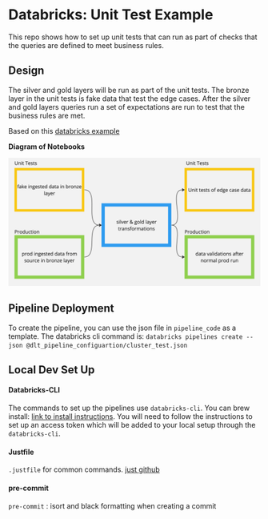 # Databricks: Unit Test Example

This repo shows how to set up unit tests that can run as part of checks
that the queries are defined to meet business rules.

## Design

The silver and gold layers will be run as part of the unit tests.  The
bronze layer in the unit tests is fake data that test the edge cases.
After the silver and gold layers queries run a set of expectations are
run to test that the business rules are met.

Based on this [databricks example](https://notebooks.databricks.com/demos/dlt-unit-test/index.html)

**Diagram of Notebooks**

![Diagram](./images/unit-test-diagram.jpg)

## Pipeline Deployment

To create the pipeline, you can use the json file in `pipeline_code` as a template.
The databricks cli command is:
`databricks pipelines create --json @dlt_pipeline_configuartion/cluster_test.json`

## Local Dev Set Up

#### Databricks-CLI

The commands to set up the pipelines use `databricks-cli`.  You can brew install:
[link to install instructions](https://docs.databricks.com/en/dev-tools/cli/tutorial.html#databricks-cli-tutorial).
You will need to follow the instructions
to set up an access token which will be added to your local setup through the `databricks-cli`.

#### Justfile

`.justfile` for common commands. [just github](https://github.com/casey/just?tab=readme-ov-file#installation)

#### pre-commit

`pre-commit` : isort and black formatting when creating a commit

